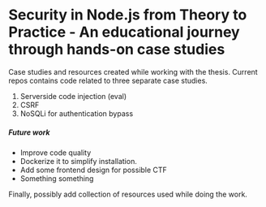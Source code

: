 # Security in Node.js from Theory to Practice - An educational journey through hands-on case studies

Case studies and resources created while working with the thesis.
Current repos contains code related to three separate case studies.
1) Serverside code injection (eval)
2) CSRF
3) NoSQLi for authentication bypass

##### Future work
* Improve code quality
* Dockerize it to simplify installation. 
* Add some frontend design for possible CTF 
* Something something

Finally, possibly add collection of resources used while doing the work.
